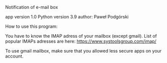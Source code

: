 
Notification of e-mail box

app version 1.0
Python version 3.9
author: Paweł Podgórski

How to use this program:

You have to know the IMAP adress of your mailbox (except gmail).
List of popular IMAPs adresses are here: https://www.systoolsgroup.com/imap/

To use gmail mailbox, make sure that you allowed less secure apps on your account.

